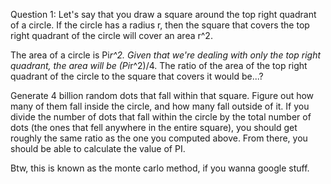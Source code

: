 Question 1: Let's say that you draw a square around the top right 
quadrant of a circle. If the circle has a radius r, then the square that 
covers the top right quadrant of the circle will cover an area r^2.

The area of a circle is Pi*r^2. Given that we're dealing with only the top 
right quadrant, the area will be (Pi*r^2)/4. The ratio of the area of 
the top right quadrant of the circle to the square that covers it would 
be...?

Generate 4 billion random dots that fall within that square. Figure out 
how many of them fall inside the circle, and how many fall outside of it. 
If you divide the number of dots that fall within the circle by the total 
number of dots (the ones that fell anywhere in the entire square), you 
should get roughly the same ratio as the one you computed above. From 
there, you should be able to calculate the value of PI.

Btw, this is known as the monte carlo method, if you wanna google stuff.
